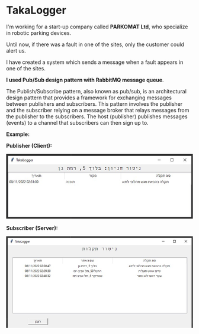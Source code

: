 # TakaLogger

I'm working for a start-up company called **PARKOMAT Ltd**, who specialize in robotic parking devices.

Until now, if there was a fault in one of the sites, only the customer could alert us.

I have created a system which sends a message when a fault appears in one of the sites.

**I used Pub/Sub design pattern with RabbitMQ message queue**.

The Publish/Subscribe pattern, also known as pub/sub, is an architectural design pattern that provides a framework for exchanging messages between publishers and subscribers. This pattern involves the publisher and the subscriber relying on a message broker that relays messages from the publisher to the subscribers. The host (publisher) publishes messages (events) to a channel that subscribers can then sign up to.

**Example:**

**Publisher (Client):**

![publisher](https://github.com/roisasson1/TakaLogger/blob/main/Example%20-%20Publisher.jpg?raw=true)

**Subscriber (Server):**

![subscriber](https://github.com/roisasson1/TakaLogger/blob/main/Example%20-%20Subscriber.jpg?raw=true)
